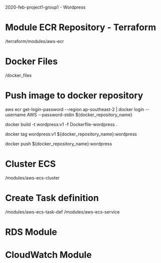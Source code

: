 2020-feb-project1-group1 - Wordpress

# Module ECR Repository - Terraform
/terraform/modules/aws-ecr

# Docker Files
/docker_files

# Push image to docker repository
aws ecr get-login-password --region ap-southeast-2 | docker login --username AWS --password-stdin ${docker_repository_name}

docker build -t wordpress:v1 -f Dockerfile-wordpress .

docker tag wordpress:v1 ${docker_repository_name}:wordpress

docker push ${docker_repository_name}:wordpress

# Cluster ECS
/modules/aws-ecs-cluster

# Create Task definition
/modules/aws-ecs-task-def
/modules/aws-ecs-service

# RDS Module

# CloudWatch Module






